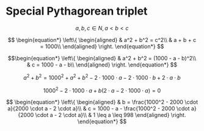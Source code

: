 # Special Pythagorean triplet

$$a, b, c \in N, a < b < c$$

$$
\begin{equation*}
  \left\{
    \begin{aligned}
      & a^2 + b^2 = c^2\\
      & a + b + c = 1000\\
    \end{aligned}
  \right.
\end{equation*}
$$

$$\begin{equation*}
  \left\{
    \begin{aligned}
      & a^2 + b^2 = (1000 - a - b)^2\\
      & c = 1000 - a - b\\
    \end{aligned}
  \right.
\end{equation*}
$$

$$a^{2} + b^{2} = 1000^{2} + a^{2} + b^{2} - 2 \cdot 1000 \cdot a - 2 \cdot 1000 \cdot b + 2 \cdot a \cdot b$$

$$1000^2 - 2 \cdot 1000 \cdot a + b(2 \cdot a - 2 \cdot 1000 \cdot a) = 0$$

$$
\begin{equation*}
  \left\{
    \begin{aligned}
      & b = \frac{1000^2 - 2000 \cdot a}{2000 \cdot a - 2 \cdot a}\\
      & c = 1000 - a - \frac{1000^2 - 2000 \cdot a}{2000 \cdot a - 2 \cdot a}\\
      & 1 \leq a \leq 998
    \end{aligned}
  \right.
\end{equation*}
$$
